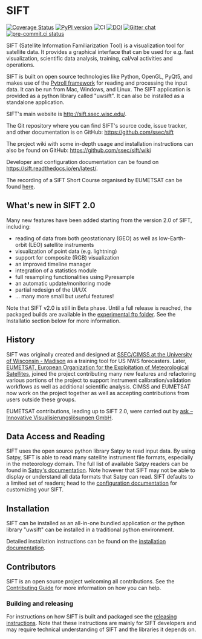 # SIFT

[![Coverage Status](https://coveralls.io/repos/github/ssec/sift/badge.svg)](https://coveralls.io/github/ssec/sift)
[![PyPI version](https://badge.fury.io/py/uwsift.svg)](https://badge.fury.io/py/uwsift)
![CI](https://github.com/ssec/sift/actions/workflows/ci.yaml/badge.svg)
[![DOI](https://zenodo.org/badge/DOI/10.5281/zenodo.2587907.svg)](https://doi.org/10.5281/zenodo.2587907)
[![Gitter chat](https://badges.gitter.im/gitterHQ/gitter.png)](https://gitter.im/gitterHQ/gitter)
[![pre-commit.ci status](https://results.pre-commit.ci/badge/github/ssec/sift/master.svg)](https://results.pre-commit.ci/latest/github/ssec/sift/master)


SIFT (Satellite Information Familiarization Tool) is a visualization tool
for satellite data. It provides a graphical interface that can be used for
e.g. fast visualization, scientific data analysis, training, cal/val activities
and operations.

SIFT is built on open source technologies like Python, OpenGL, PyQt5, and
makes use of the [Pytroll framework](https://pytroll.github.io/) for reading
and processing the input data.
It can be run from Mac, Windows, and Linux. The SIFT application is provided as
a python library called "uwsift". It can also be installed as a standalone
application.

SIFT's main website is http://sift.ssec.wisc.edu/.

The Git repository where you can find SIFT's source code, issue tracker, and
other documentation is on GitHub: https://github.com/ssec/sift

The project wiki with some in-depth usage and installation instructions can
also be found on GitHub: https://github.com/ssec/sift/wiki

Developer and configuration documentation can be found on
https://sift.readthedocs.io/en/latest/.

The recording of a SIFT Short Course organised by EUMETSAT can be found [here](https://classroom.eumetsat.int/course/view.php?id=478).

## What's new in SIFT 2.0

Many new features have been added starting from the version 2.0 of SIFT, including:
- reading of data from both geostationary (GEO) as well as low-Earth-orbit (LEO)
  satellite instruments
- visualization of point data (e.g. lightning)
- support for composite (RGB) visualization
- an improved timeline manager
- integration of a statistics module
- full resampling functionalities using Pyresample
- an automatic update/monitoring mode
- partial redesign of the UI/UX
- ... many more small but useful features!

Note that SIFT v2.0 is still in Beta phase. Until a full release is reached, the
packaged builds are available in the [experimental ftp folder](https://bin.ssec.wisc.edu/pub/sift/dist/experimental/).
See the Installatio section below for more information.

## History

SIFT was originally created and designed at [SSEC/CIMSS at the University of
Wisconsin - Madison](https://cimss.ssec.wisc.edu/) as a training tool for US
NWS forecasters. Later, [EUMETSAT, European Organization for the Exploitation
of Meteorological Satellites](https://www.eumetsat.int/),
joined the project contributing many new features and refactoring various
portions of the project to support instrument calibration/validation workflows
as well as additional scientific analysis. CIMSS and EUMETSAT now work on the
project together as well as accepting contributions from users outside these
groups.

EUMETSAT contributions, leading up to SIFT 2.0, were carried out by
[ask – Innovative Visualisierungslösungen GmbH](https://askvisual.de/).

## Data Access and Reading

SIFT uses the open source python library Satpy to read input data. By using
Satpy, SIFT is able to read many satellite instrument file formats,
especially in the meteorology domain. The full list of available Satpy readers
can be found in
[Satpy's documentation](https://satpy.readthedocs.io/en/stable/index.html#id1).
Note however that SIFT may not be able to display or understand all data formats
that Satpy can read.
SIFT defaults to a limited set of readers; head to the
[configuration documentation](https://sift.readthedocs.io/en/latest/configuration/index.html)
for customizing your SIFT.

## Installation

SIFT can be installed as an all-in-one bundled application or the python
library "uwsift" can be installed in a traditional python environment.

Detailed installation instructions can be found on the
[installation documentation](https://sift.readthedocs.io/en/latest/installation.html).

## Contributors

SIFT is an open source project welcoming all contributions. See the
[Contributing Guide](https://sift.readthedocs.io/en/latest/dev_guide/contributing.html)
for more information on how you can help.

### Building and releasing

For instructions on how SIFT is built and packaged see the
[releasing instructions](RELEASING.md). Note that these instructions
are mainly for SIFT developers and may require technical understanding of
SIFT and the libraries it depends on.
